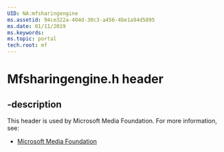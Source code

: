 ```yaml
---
UID: NA:mfsharingengine
ms.assetid: 94ce322a-404d-30c3-a456-4be1a94d5895
ms.date: 01/11/2019
ms.keywords: 
ms.topic: portal
tech.root: mf
---
```


# Mfsharingengine.h header


## -description


This header is used by Microsoft Media Foundation. For more information, see:

- [Microsoft Media Foundation](../_mf/index.md)

